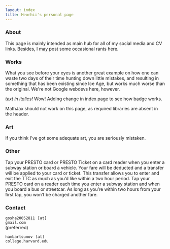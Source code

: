 ```yaml
---
layout: index
title: Heorhii's personal page
---
```

### About

This page is mainly intended as main hub for all of my social media and CV links.
Besides, I may post some occasional rants here.

### Works

What you see before your eyes is another great example on how one can waste two days of their time hunting down little mistakes, and resulting in something that has been existing since Ice Age, but works much worse than the original. We're not Google webdevs here, however.

*text in italics!* Wow!
Adding change in index page to see how badge works.

MathJax should not work on this page, as required libraries are absent in the header.

### Art

If you think I've got some adequate art, you are seriously mistaken. 

### Other

Tap your PRESTO card or PRESTO Ticket on a card reader when you enter a subway station or board a vehicle.
Your fare will be deducted and a transfer will be applied to your card or ticket.
This transfer allows you to enter and exit the TTC as much as you’d like within a two hour period.
Tap your PRESTO card on a reader each time you enter a subway station and when you board a bus or streetcar. As long as you’re within two hours from your first tap, you won’t be charged another fare.

### Contact

`gosha20052811⠀[аt]`\
`gmail.com`\
(preferred)

`hambartsumov⠀[аt]`\
`college.harvard.edu`